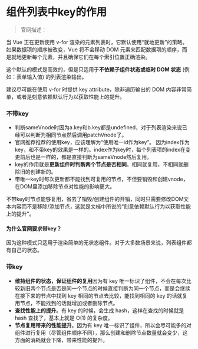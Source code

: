 # 组件列表中key的作用

> 官网描述：

当 Vue 正在更新使用 v-for 渲染的元素列表时，它默认使用“就地更新”的策略。
如果数据项的顺序被改变，Vue 将不会移动 DOM 元素来匹配数据项的顺序，而是就地更新每个元素，并且确保它们在每个索引位置正确渲染。

这个默认的模式是高效的，但是只适用于**不依赖子组件状态或临时 DOM 状态** (例如：表单输入值) 的列表渲染输出。

建议尽可能在使用 v-for 时提供 key attribute，除非遍历输出的 DOM 内容非常简单，或者是刻意依赖默认行为以获取性能上的提升。

### 不带key

- 判断sameVnode时因为a.key和b.key都是undefined，对于列表渲染来说已经可以判断为相同节点然后调用patchVnode了。
- 官网推荐推荐的使用key，应该理解为“使用唯一id作为key”。
因为index作为key，和不带key的效果是一样的。index作为key时，每个列表项的index在变更前后也是一样的，都是直接判断为sameVnode然后复用。
- key的作用就是**更新组件时判断两个节点是否相同**。相同就复用，不相同就删除旧的创建新的。
- 带唯一key时每次更新都不能找到可复用的节点，不但要销毁和创建vnode，在DOM里添加移除节点对性能的影响更大。

不带key时节点能够复用，省去了销毁/创建组件的开销，同时只需要修改DOM文本内容而不是移除/添加节点，这就是文档中所说的“刻意依赖默认行为以获取性能上的提升”。

#### 为什么官网要求带key？
因为这种模式只适用于渲染简单的无状态组件。对于大多数场景来说，列表组件都有自己的状态。

### 带key
- **维持组件的状态，保证组件的复用**因为有 key 唯一标识了组件，不会在每次比较新旧两个节点是否是同一个节点的时候直接判断为同一个节点，而是会继续在接下来的节点中找到 key 相同的节点去比较，能找到相同的 key 的话就复用节点，不能找到的话就增加或者删除节点。
- **查找性能上的提升**。有 key 的时候，会生成 hash，这样在查找的时候就是 hash 查找了，基本上就是 O(1) 的复杂度。
- **节点复用带来的性能提升**。因为有 key 唯一标识了组件，所以会尽可能多的对组件进行复用（尽管组件顺序不同），那么创建和删除节点数量就会变少，这方面的消耗就会下降，带来性能的提升。
